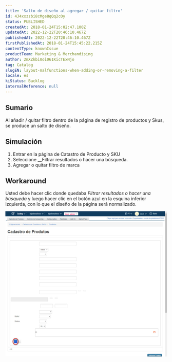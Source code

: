 ```yaml
---
title: 'Salto de diseño al agregar / quitar filtro'
id: 4J4xxzzbi8cMge8qQq2cOy
status: PUBLISHED
createdAt: 2018-01-24T15:02:47.100Z
updatedAt: 2022-12-22T20:46:10.467Z
publishedAt: 2022-12-22T20:46:10.467Z
firstPublishedAt: 2018-01-24T15:45:22.215Z
contentType: knownIssue
productTeam: Marketing & Merchandising
author: 2mXZkbi0oi061KicTExNjo
tag: Catalog
slugEN: layout-malfunctions-when-adding-or-removing-a-filter
locale: es
kiStatus: Backlog
internalReference: null
---
```


## Sumario

Al añadir / quitar filtro dentro de la página de registro de productos y Skus, se produce un salto de diseño.

## Simulación

1. Entrar en la página de Catastro de Producto y SKU
2. Seleccione __Filtrar resultados o hacer una búsqueda.
3. Agregar o quitar filtro de marca

## Workaround

Usted debe hacer clic donde quedaba *Filtrar resultados o hacer una búsqueda* y luego hacer clic en el botón azul en la esquina inferior izquierda, con lo que el diseño de la página será normalizado.

![Image](https://raw.githubusercontent.com/vtexdocs/known-issues/refs/heads/main/docs/es/known-issues/Marketing%20&%20Merchandising/salto-de-diseno-al-agregar-quitar-filtro_1.jpg)

